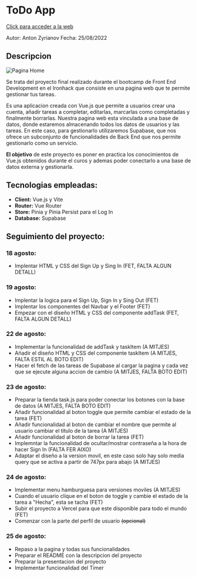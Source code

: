 # [](https://github.com/zantonz/final-project/blob/master/README.md)ToDo App

[Click para acceder a la web](https://todo-zantonz.vercel.app/)

Autor: Anton Zyrianov
Fecha: 25/08/2022

## Descripcion

![Pagina Home](https://i.postimg.cc/m2rV83dV/Captura-de-pantalla-2022-08-25-a-las-10-38-46.png)

Se trata del proyecto final realizado durante el bootcamp de Front End Development en el Ironhack que consiste en una pagina web que te permite gestionar tus tareas.

Es una aplicacion creada con Vue.js que permite a usuarios crear una cuenta, añadir tareas a completar, editarlas, marcarlas como completadas y finalmente borrarlas. Nuestra pagina web esta vinculada a una base de datos, donde estaremos almacenando todos los datos de usuarios y las tareas. En este caso, para gestionarlo utilizaremos Supabase, que nos ofrece un subconjunto de funcionalidades de Back End que nos permite gestionarlo como un servicio.

**El objetivo** de este proyecto es poner en practica los conocimientos de Vue.js obtenidos durante el curos y ademas poder conectarlo a una base de datos externa y gestionarla.

## Tecnologias empleadas:

- **Client:** Vue.js y Vite
- **Router:** Vue Router
- **Store:** Pinia y Pinia Persist para el Log In
- **Database:** Supabase

## Seguimiento del proyecto:

### 18 agosto:

- Implentar HTML y CSS del Sign Up y Sing In
  (FET, FALTA ALGUN DETALL)

### 19 agosto:

- Implentar la logica para el Sign Up, Sign In y Sing Out
  (FET)
- Implentar los componentes del Navbar y el Footer
  (FET)
- Empezar con el diseño HTML y CSS del componente addTask
  (FET, FALTA ALGUN DETALL)

### 22 de agosto:

- Implementar la funcionalidad de addTask y taskItem
  (A MITJES)
- Añadir el diseño HTML y CSS del componente taskItem
  (A MITJES, FALTA ESTIL AL BOTO EDIT)
- Hacer el fetch de las tareas de Supabase al cargar la pagina y cada vez que se ejecute alguna accion de cambio
  (A MITJES, FALTA BOTO EDIT)

### 23 de agosto:

- Preparar la tienda task.js para poder conectar los botones con la base de datos
  (A MITJES, FALTA BOTO EDIT)
- Añadir funcionalidad al boton toggle que permite cambiar el estado de la tarea
  (FET)
- Añadir funcionalidad al boton de cambiar el nombre que permite al usuario cambiar el titulo de la tarea
  (A MITJES)
- Añadir funcionalidad al boton de borrar la tarea
  (FET)
- Implemntar la funcionalidad de ocultar/mostrar contraseña a la hora de hacer Sign In
  (FALTA FER AIXO)
- Adaptar el diseño a la version movil, en este caso solo hay solo media query que se activa a partir de 747px para abajo
  (A MITJES)

### 24 de agosto:

- Implementar menu hamburguesa para versiones moviles
  (A MITJES)
- Cuando el usuario clique en el boton de toggle y cambie el estado de la tarea a "Hecha", esta se tacha
  (FET)
- Subir el proyecto a Vercel para que este disponible para todo el mundo
  (FET)
- Comenzar con la parte del perfil de usuario ~~(opcional)~~

### 25 de agosto:

- Repaso a la pagina y todas sus funcionalidades
- Preparar el README con la descripcion del proyecto
- Preparar la presentacion del proyecto
- Implementar funcionalidad del Timer

